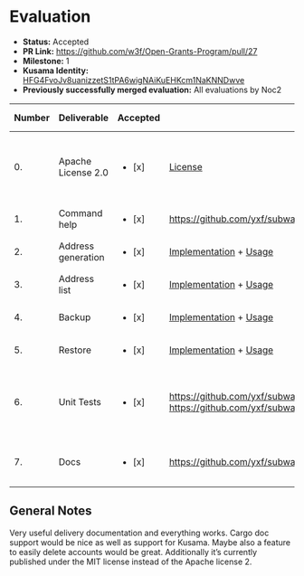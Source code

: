 # Evaluation

- **Status:** Accepted
- **PR Link:** https://github.com/w3f/Open-Grants-Program/pull/27
- **Milestone:** 1
- **Kusama Identity:** [HFG4FvoJv8uanizzetS1tPA6wigNAiKuEHKcm1NaKNNDwve](https://polkascan.io/pre/kusama/account/HFG4FvoJv8uanizzetS1tPA6wigNAiKuEHKcm1NaKNNDwve)
- **Previously successfully merged evaluation:** All evaluations by Noc2

| Number | Deliverable        | Accepted               | Link                                                                                                                                     | Evaluation Notes                                  |
| ------ | ------------------ | ---------------------- | ---------------------------------------------------------------------------------------------------------------------------------------- | ------------------------------------------------- |
| 0.     | Apache License 2.0 | <ul><li>[x] </li></ul> | [License](https://github.com/yxf/subwallet/blob/master/LICENSE)                                                                          | MIT instead of Apache, but that's not a big issue |
| 1.     | Command help       | <ul><li>[x] </li></ul> | https://github.com/yxf/subwallet#usage                                                                                                   | Works                                             |
| 2.     | Address generation | <ul><li>[x] </li></ul> | [Implementation](https://github.com/yxf/subwallet/blob/master/src/main.rs#L23) + [Usage](https://github.com/yxf/subwallet#getnewaddress) | Works                                             |
| 3.     | Address list       | <ul><li>[x] </li></ul> | [Implementation](https://github.com/yxf/subwallet/blob/master/src/main.rs#L37) + [Usage](https://github.com/yxf/subwallet#listaddresses) | Works                                             |
| 4.     | Backup             | <ul><li>[x] </li></ul> | [Implementation](https://github.com/yxf/subwallet/blob/master/src/main.rs#L63) + [Usage](https://github.com/yxf/subwallet#backup)        | Works                                             |
| 5.     | Restore            | <ul><li>[x] </li></ul> | [Implementation](https://github.com/yxf/subwallet/blob/master/src/main.rs#L43) + [Usage](https://github.com/yxf/subwallet#backup)        | Works                                             |
| 6.     | Unit Tests         | <ul><li>[x] </li></ul> | https://github.com/yxf/subwallet/blob/master/src/keystore.rs#L75 <br> https://github.com/yxf/subwallet/blob/master/src/wallet.rs#L130    | Only for wallet.rs and keystore.rs at the moment  |
| 7.     | Docs               | <ul><li>[x] </li></ul> | https://github.com/yxf/subwallet                                                                                                         | cargo doc support would be nice                   |

## General Notes

Very useful delivery documentation and everything works. Cargo doc support would be nice as well as support for Kusama. Maybe also a feature to easily delete accounts would be great. Additionally it’s currently published under the MIT license instead of the Apache license 2.
